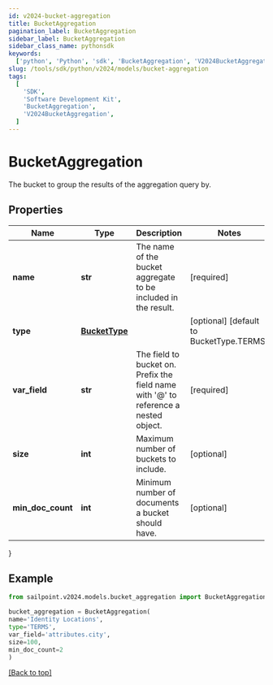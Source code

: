 ```yaml
---
id: v2024-bucket-aggregation
title: BucketAggregation
pagination_label: BucketAggregation
sidebar_label: BucketAggregation
sidebar_class_name: pythonsdk
keywords:
  ['python', 'Python', 'sdk', 'BucketAggregation', 'V2024BucketAggregation']
slug: /tools/sdk/python/v2024/models/bucket-aggregation
tags:
  [
    'SDK',
    'Software Development Kit',
    'BucketAggregation',
    'V2024BucketAggregation',
  ]
---
```


# BucketAggregation

The bucket to group the results of the aggregation query by.

## Properties

| Name | Type | Description | Notes |
| --- | --- | --- | --- |
| **name** | **str** | The name of the bucket aggregate to be included in the result. | [required] |
| **type** | [**BucketType**](bucket-type) |  | [optional] [default to BucketType.TERMS] |
| **var_field** | **str** | The field to bucket on. Prefix the field name with '@' to reference a nested object. | [required] |
| **size** | **int** | Maximum number of buckets to include. | [optional] |
| **min_doc_count** | **int** | Minimum number of documents a bucket should have. | [optional] |

}

## Example

```python
from sailpoint.v2024.models.bucket_aggregation import BucketAggregation

bucket_aggregation = BucketAggregation(
name='Identity Locations',
type='TERMS',
var_field='attributes.city',
size=100,
min_doc_count=2
)

```

[[Back to top]](#)
